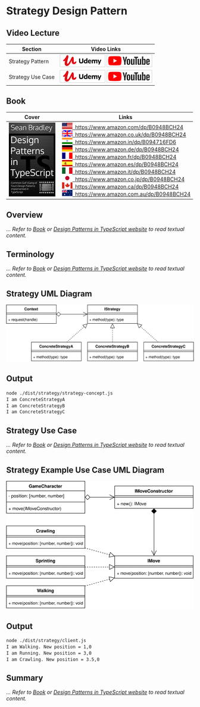 # Strategy Design Pattern

## Video Lecture

| Section           | Video Links                                                                                                                                                                                                          |
| ----------------- | -------------------------------------------------------------------------------------------------------------------------------------------------------------------------------------------------------------------- |
| Strategy Pattern  | <a class="udemyVideoLink" href="https://www.udemy.com/course/design-patterns-typescript/learn/lecture/27133748/?referralCode=6384C079FB0A503DB9D9" target="_blank" title="Strategy"><img src="../img/udemy_btn_sm.gif" alt="Strategy"/></a>&nbsp;<a id="ytVideoLink" href="https://www.youtube.com/watch?v=J7DtdyIIvMM&list=PLKWUX7aMnlELvv8bXquIgxXYyHH5SFlaP" target="_blank" title="Strategy Pattern"><img src="../img/yt_btn_sm.gif" alt="Strategy Pattern"/></a>   |
| Strategy Use Case | <a class="udemyVideoLink" href="https://www.udemy.com/course/design-patterns-typescript/learn/lecture/27133752/?referralCode=6384C079FB0A503DB9D9" target="_blank" title="Strategy Use Case"><img src="../img/udemy_btn_sm.gif" alt="Strategy Use Case"/></a>&nbsp;<a id="ytVideoLink" href="https://www.youtube.com/watch?v=v2H-QGbkV6s&list=PLKWUX7aMnlELvv8bXquIgxXYyHH5SFlaP" target="_blank" title="Strategy Use Case"><img src="../img/yt_btn_sm.gif" alt="Strategy Use Case"/></a> |

## Book 

Cover | Links
-|-
![Design Patterns In TypeScript (ASIN : B0948BCH24)](../img/dp_typescript_125.jpg) | &nbsp;<a href="https://www.amazon.com/dp/B0948BCH24"><img src="../img/flag_us.gif">&nbsp; https://www.amazon.com/dp/B0948BCH24</a><br/>&nbsp;<a href="https://www.amazon.co.uk/dp/B0948BCH24"><img src="../img/flag_uk.gif">&nbsp; https://www.amazon.co.uk/dp/B0948BCH24</a><br/>&nbsp;<a href="https://www.amazon.in/dp/B094716FD6"><img src="../img/flag_in.gif">&nbsp; https://www.amazon.in/dp/B094716FD6</a><br/>&nbsp;<a href="https://www.amazon.de/dp/B0948BCH24"><img src="../img/flag_de.gif">&nbsp; https://www.amazon.de/dp/B0948BCH24</a><br/>&nbsp;<a href="https://www.amazon.fr/dp/B0948BCH24"><img src="../img/flag_fr.gif">&nbsp; https://www.amazon.fr/dp/B0948BCH24</a><br/>&nbsp;<a href="https://www.amazon.es/dp/B0948BCH24"><img src="../img/flag_es.gif">&nbsp; https://www.amazon.es/dp/B0948BCH24</a><br/>&nbsp;<a href="https://www.amazon.it/dp/B0948BCH24"><img src="../img/flag_it.gif">&nbsp; https://www.amazon.it/dp/B0948BCH24</a><br/>&nbsp;<a href="https://www.amazon.co.jp/dp/B0948BCH24"><img src="../img/flag_jp.gif">&nbsp; https://www.amazon.co.jp/dp/B0948BCH24</a><br/>&nbsp;<a href="https://www.amazon.ca/dp/B0948BCH24"><img src="../img/flag_ca.gif">&nbsp; https://www.amazon.ca/dp/B0948BCH24</a><br/>&nbsp;<a href="https://www.amazon.com.au/dp/B0948BCH24"><img src="../img/flag_au.gif">&nbsp; https://www.amazon.com.au/dp/B0948BCH24</a>


## Overview

_... Refer to [Book](https://www.amazon.com/dp/B0948BCH24) or [Design Patterns in TypeScript website](https://sbcode.net/typescript/) to read textual content._

## Terminology

_... Refer to [Book](https://www.amazon.com/dp/B0948BCH24) or [Design Patterns in TypeScript website](https://sbcode.net/typescript/) to read textual content._

## Strategy UML Diagram

![Strategy UML Diagram](../img/strategy_concept.svg)

## Output

```bash
node ./dist/strategy/strategy-concept.js
I am ConcreteStrategyA
I am ConcreteStrategyB
I am ConcreteStrategyC
```

## Strategy Use Case

_... Refer to [Book](https://www.amazon.com/dp/B0948BCH24) or [Design Patterns in TypeScript website](https://sbcode.net/typescript/) to read textual content._

## Strategy Example Use Case UML Diagram

![Strategy Example Use Case UML Diagram](../img/strategy_example.svg)

## Output

```bash
node ./dist/strategy/client.js
I am Walking. New position = 1,0
I am Running. New position = 3,0
I am Crawling. New position = 3.5,0
```

## Summary

_... Refer to [Book](https://www.amazon.com/dp/B0948BCH24) or [Design Patterns in TypeScript website](https://sbcode.net/typescript/) to read textual content._
